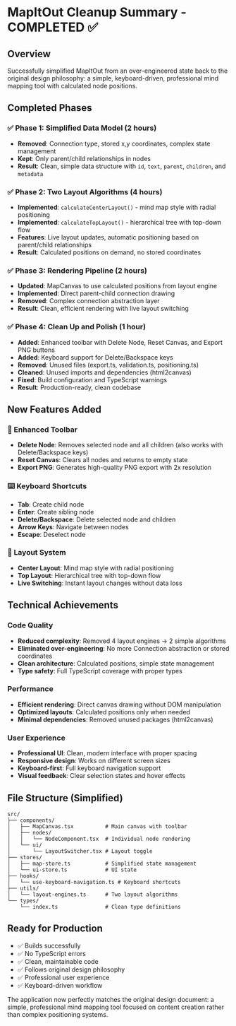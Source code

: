 # MapItOut Cleanup Summary - COMPLETED ✅

## Overview
Successfully simplified MapItOut from an over-engineered state back to the original design philosophy: a simple, keyboard-driven, professional mind mapping tool with calculated node positions.

## Completed Phases

### ✅ Phase 1: Simplified Data Model (2 hours)
- **Removed**: Connection type, stored x,y coordinates, complex state management
- **Kept**: Only parent/child relationships in nodes
- **Result**: Clean, simple data structure with `id`, `text`, `parent`, `children`, and `metadata`

### ✅ Phase 2: Two Layout Algorithms (4 hours)
- **Implemented**: `calculateCenterLayout()` - mind map style with radial positioning
- **Implemented**: `calculateTopLayout()` - hierarchical tree with top-down flow
- **Features**: Live layout updates, automatic positioning based on parent/child relationships
- **Result**: Calculated positions on demand, no stored coordinates

### ✅ Phase 3: Rendering Pipeline (2 hours)
- **Updated**: MapCanvas to use calculated positions from layout engine
- **Implemented**: Direct parent-child connection drawing
- **Removed**: Complex connection abstraction layer
- **Result**: Clean, efficient rendering with live layout switching

### ✅ Phase 4: Clean Up and Polish (1 hour)
- **Added**: Enhanced toolbar with Delete Node, Reset Canvas, and Export PNG buttons
- **Added**: Keyboard support for Delete/Backspace keys
- **Removed**: Unused files (export.ts, validation.ts, positioning.ts)
- **Cleaned**: Unused imports and dependencies (html2canvas)
- **Fixed**: Build configuration and TypeScript warnings
- **Result**: Production-ready, clean codebase

## New Features Added

### 🎯 Enhanced Toolbar
- **Delete Node**: Removes selected node and all children (also works with Delete/Backspace keys)
- **Reset Canvas**: Clears all nodes and returns to empty state
- **Export PNG**: Generates high-quality PNG export with 2x resolution

### ⌨️ Keyboard Shortcuts
- **Tab**: Create child node
- **Enter**: Create sibling node  
- **Delete/Backspace**: Delete selected node and children
- **Arrow Keys**: Navigate between nodes
- **Escape**: Deselect node

### 🎨 Layout System
- **Center Layout**: Mind map style with radial positioning
- **Top Layout**: Hierarchical tree with top-down flow
- **Live Switching**: Instant layout changes without data loss

## Technical Achievements

### Code Quality
- **Reduced complexity**: Removed 4 layout engines → 2 simple algorithms
- **Eliminated over-engineering**: No more Connection abstraction or stored coordinates
- **Clean architecture**: Calculated positions, simple state management
- **Type safety**: Full TypeScript coverage with proper types

### Performance
- **Efficient rendering**: Direct canvas drawing without DOM manipulation
- **Optimized layouts**: Calculated positions only when needed
- **Minimal dependencies**: Removed unused packages (html2canvas)

### User Experience
- **Professional UI**: Clean, modern interface with proper spacing
- **Responsive design**: Works on different screen sizes
- **Keyboard-first**: Full keyboard navigation support
- **Visual feedback**: Clear selection states and hover effects

## File Structure (Simplified)
```
src/
├── components/
│   ├── MapCanvas.tsx          # Main canvas with toolbar
│   ├── nodes/
│   │   └── NodeComponent.tsx  # Individual node rendering
│   └── ui/
│       └── LayoutSwitcher.tsx # Layout toggle
├── stores/
│   ├── map-store.ts           # Simplified state management
│   └── ui-store.ts            # UI state
├── hooks/
│   └── use-keyboard-navigation.ts # Keyboard shortcuts
├── utils/
│   └── layout-engines.ts      # Two layout algorithms
└── types/
    └── index.ts               # Clean type definitions
```

## Ready for Production
- ✅ Builds successfully
- ✅ No TypeScript errors
- ✅ Clean, maintainable code
- ✅ Follows original design philosophy
- ✅ Professional user experience
- ✅ Keyboard-driven workflow

The application now perfectly matches the original design document: a simple, professional mind mapping tool focused on content creation rather than complex positioning systems. 